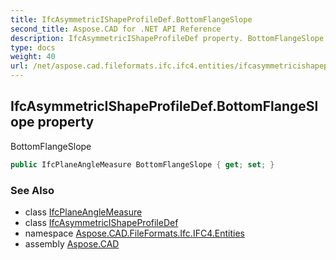 ```yaml
---
title: IfcAsymmetricIShapeProfileDef.BottomFlangeSlope
second_title: Aspose.CAD for .NET API Reference
description: IfcAsymmetricIShapeProfileDef property. BottomFlangeSlope
type: docs
weight: 40
url: /net/aspose.cad.fileformats.ifc.ifc4.entities/ifcasymmetricishapeprofiledef/bottomflangeslope/
---
```

## IfcAsymmetricIShapeProfileDef.BottomFlangeSlope property

BottomFlangeSlope

```csharp
public IfcPlaneAngleMeasure BottomFlangeSlope { get; set; }
```

### See Also

* class [IfcPlaneAngleMeasure](../../../aspose.cad.fileformats.ifc.ifc4.types/ifcplaneanglemeasure/)
* class [IfcAsymmetricIShapeProfileDef](../)
* namespace [Aspose.CAD.FileFormats.Ifc.IFC4.Entities](../../ifcasymmetricishapeprofiledef/)
* assembly [Aspose.CAD](../../../)



